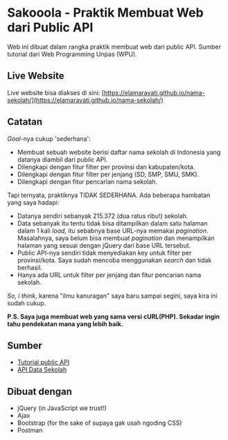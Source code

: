 # Sakooola - Praktik Membuat Web dari Public API

Web ini dibuat dalam rangka praktik membuat web dari public API. Sumber tutorial dari Web Programming Unpas (WPU).

## Live Website

Live website bisa diakses di sini: [https://elamaravati.github.io/nama-sekolah/](https://elamaravati.github.io/nama-sekolah/)

## Catatan

_Goal_-nya cukup 'sederhana':

- Membuat sebuah website berisi daftar nama sekolah di Indonesia yang datanya diambil dari public API.
- Dilengkapi dengan fitur filter per provinsi dan kabupaten/kota.
- Dilengkapi dengan fitur filter per jenjang (SD, SMP, SMU, SMK).
- Dilengkapi dengan fitur pencarian nama sekolah.

Tapi ternyata, praktiknya TIDAK SEDERHANA. Ada beberapa hambatan yang saya hadapi:

- Datanya sendiri sebanyak 215.372 (dua ratus ribu!) sekolah.
- Data sebanyak itu tentu tidak bisa ditampilkan dalam satu halaman dalam 1 kali _load_, itu sebabnya base URL-nya memakai _pagination_. Masalahnya, saya belum bisa membuat _pagination_ dan menampilkan halaman yang sesuai dengan jQuery dari base URL tersebut.
- Public API-nya sendiri tidak menyediakan key untuk filter per provinsi/kota. Saya sudah mencoba menggunakan _search_ dan tidak berhasil.
- Hanya ada URL untuk filter per jenjang dan fitur pencarian nama sekolah.

_So, i think_, karena "ilmu kanuragan" saya baru sampai segini, saya kira ini sudah cukup.

**P.S. Saya juga membuat web yang sama versi cURL(PHP). Sekadar ingin tahu pendekatan mana yang lebih baik.**

## Sumber

- [Tutorial public API](https://www.youtube.com/watch?v=vQJJ_K1JbEA&list=PLFIM0718LjIW7AsIbnhFg15t9yx4H-sQ0&index=1)
- [API Data Sekolah](https://github.com/wanrabbae/api-sekolah-indonesia)

## Dibuat dengan

- jQuery (in JavaScript we trust!)
- Ajax
- Bootstrap (for the sake of supaya gak usah ngoding CSS)
- Postman
